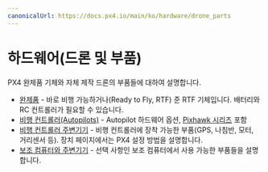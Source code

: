 ```yaml
---
canonicalUrl: https://docs.px4.io/main/ko/hardware/drone_parts
---
```


# 하드웨어(드론 및 부품)

PX4 완제품 기체와 자체 제작 드론의 부품들에 대하여 설명합니다.

* [완제품](../complete_vehicles/README.md) - 바로 비행 가능하거나(Ready to Fly, RTF) 준 RTF 기체입니다. 배터리와 RC 컨트롤러가 필요할 수 있습니다.
* [비행 컨트롤러(Autopilots)](../flight_controller/README.md) - Autopilot 하드웨어 옵션, [Pixhawk 시리즈](../flight_controller/pixhawk_series.md) 포함
* [비행 컨트롤러 주변기기](../peripherals/README.md) - 비행 컨트롤러에 장착 가능한 부품(GPS, 나침반, 모터, 거리센서 등). 장치 페이지에서는 PX4 설정 방법을 설명합니다.
* [ 보조 컴퓨터와 주변기기](../peripherals/companion_computer_peripherals.md) - 선택 사항인 보조 컴퓨터에서 사용 가능한 부품들을 설명합니다.
